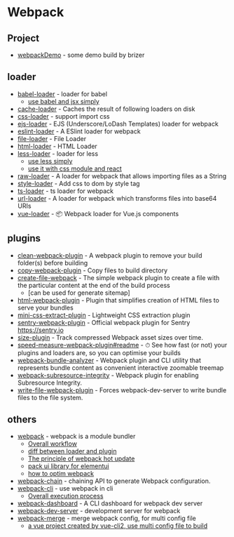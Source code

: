 # Webpack

## Project

- [webpackDemo](https://github.com/FunnyLiu/webpackDemo) - some demo build by brizer

## loader

- [babel-loader](https://www.npmjs.com/package/babel-loader) - loader for babel
    - [use babel and jsx simply](https://github.com/FunnyLiu/webpackDemo#babel-loader-%E5%BC%95%E5%85%A5-jsx-demo03_babelloader)
- [cache-loader](https://github.com/webpack-contrib/cache-loader) - Caches the result of following loaders on disk
- [css-loader](https://www.npmjs.com/package/css-loader) - support import css
- [ejs-loader](https://github.com/difelice/ejs-loader) - EJS (Underscore/LoDash Templates) loader for webpack
- [eslint-loader](https://github.com/webpack-contrib/eslint-loader) - A ESlint loader for webpack
- [file-loader](https://github.com/webpack-contrib/file-loader) - File Loader
- [html-loader](https://github.com/webpack-contrib/html-loader) - HTML Loader
- [less-loader](https://github.com/webpack-contrib/less-loader) - loader for less
    - [use less simply](https://github.com/FunnyLiu/webpackDemo#%E4%BD%BF%E7%94%A8less%E6%9D%A5%E7%AE%A1%E7%90%86%E9%A1%B5%E9%9D%A2%E6%A0%B7%E5%BC%8F-by-demo22_less)
    - [use it with css module and react](https://github.com/FunnyLiu/webpackDemo#%E4%BD%BF%E7%94%A8less%E9%80%9A%E8%BF%87css-module%E6%9D%A5%E7%AE%A1%E7%90%86react%E7%BB%84%E4%BB%B6-by-demo23_less_cssmodule)
- [raw-loader](https://github.com/webpack-contrib/raw-loader) - A loader for webpack that allows importing files as a String
- [style-loader](https://www.npmjs.com/package/style-loader) - Add css to dom by style tag
- [ts-loader](https://github.com/TypeStrong/ts-loader) - ts loader for webpack
- [url-loader](https://github.com/webpack-contrib/url-loader) - A loader for webpack which transforms files into base64 URIs
- [vue-loader](https://github.com/vuejs/vue-loader) - <g-emoji class="g-emoji" alias="package" fallback-src="https://github.githubassets.com/images/icons/emoji/unicode/1f4e6.png">📦</g-emoji> Webpack loader for Vue.js components

## plugins

- [clean-webpack-plugin](https://github.com/johnagan/clean-webpack-plugin) - A webpack plugin to remove your build folder(s) before building
- [copy-webpack-plugin](https://www.npmjs.com/package/copy-webpack-plugin) - Copy files to build directory
- [create-file-webpack](https://github.com/Appius/create-file-webpack) - The simple webpack plugin to create a file with the particular content at the end of the build process
    - [can be used for generate sitemap]
- [html-webpack-plugin](https://www.npmjs.com/package/html-webpack-plugin) - Plugin that simplifies creation of HTML files to serve your bundles
- [mini-css-extract-plugin](https://github.com/webpack-contrib/mini-css-extract-plugin) - Lightweight CSS extraction plugin
- [sentry-webpack-plugin](https://github.com/getsentry/sentry-webpack-plugin) - Official webpack plugin for Sentry <a href="https://sentry.io" rel="nofollow">https://sentry.io</a>
- [size-plugin](https://github.com/GoogleChromeLabs/size-plugin) - Track compressed Webpack asset sizes over time.
- [speed-measure-webpack-plugin#readme](https://github.com/stephencookdev/speed-measure-webpack-plugin#readme) - <g-emoji class="g-emoji" alias="stopwatch" fallback-src="https://github.githubassets.com/images/icons/emoji/unicode/23f1.png">⏱</g-emoji> See how fast (or not) your plugins and loaders are, so you can optimise your builds
- [webpack-bundle-analyzer](https://github.com/webpack-contrib/webpack-bundle-analyzer) - Webpack plugin and CLI utility that represents bundle content as convenient interactive zoomable treemap
- [webpack-subresource-integrity](https://github.com/waysact/webpack-subresource-integrity) - Webpack plugin for enabling Subresource Integrity.
- [write-file-webpack-plugin](https://github.com/gajus/write-file-webpack-plugin) - Forces webpack-dev-server to write bundle files to the file system.


## others

- [webpack](https://www.npmjs.com/package/webpack) - webpack is a module bundler
    - [Overall workflow](http://omnipotent-front-end.github.io/library/webpack.html#%E6%95%B4%E4%BD%93%E5%B7%A5%E4%BD%9C%E6%B5%81%E7%A8%8B%E6%98%AF%E4%BB%80%E4%B9%88%E6%A0%B7%E5%AD%90%E7%9A%84%EF%BC%9F)
    - [diff between loader and plugin](http://omnipotent-front-end.github.io/library/webpack.html#loader%E5%92%8Cplugin%E6%9C%89%E4%BB%80%E4%B9%88%E5%8C%BA%E5%88%AB%EF%BC%9F%E5%85%B7%E4%BD%93%E4%B8%BE%E4%B8%80%E4%BA%9B%E5%B8%B8%E7%94%A8%E7%9A%84%E5%92%8C%E5%85%B6%E4%BD%9C%E7%94%A8%E3%80%82)
    - [The principle of webpack hot update](http://omnipotent-front-end.github.io/library/webpack.html#webpack%E7%83%AD%E6%9B%BF%E6%8D%A2%E7%9A%84%E5%8E%9F%E7%90%86%E6%98%AF%E4%BB%80%E4%B9%88%EF%BC%9F)
    - [pack ui library for elementui](https://github.com/FunnyLiu/element/tree/readsource)
    - [how to optim webpack](https://brizer.github.io/static/html/webpack-opt.html)
- [webpack-chain](https://github.com/neutrinojs/webpack-chain) - chaining API to generate Webpack configuration.
- [webpack-cli](https://www.npmjs.com/package/webpack-cli) - use webpack in cli
    - [Overall execution process](https://github.com/DDFE/DDFE-blog/issues/12)
- [webpack-dashboard](https://github.com/FormidableLabs/webpack-dashboard) - A CLI dashboard for webpack dev server
- [webpack-dev-server](https://www.npmjs.com/package/webpack-dev-server) - development server for webpack
- [webpack-merge](https://github.com/survivejs/webpack-merge) - merge webpack config, for multi config file
    - [a vue project created by vue-cli2, use multi config file to build](https://github.com/FunnyLiu/vueDemo/blob/master/vueCliDemo/vueCli2/old/build/webpack.dev.conf.js#L5)


































































































